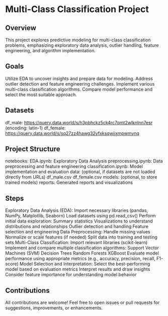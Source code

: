 
# Multi-Class Classification Project

## Overview

This project explores predictive modeling for multi-class classification problems, emphasizing exploratory data analysis, outlier handling, feature engineering, and algorithm implementation.

## Goals

Utilize EDA to uncover insights and prepare data for modeling.
Address outlier detection and feature engineering challenges.
Implement various multi-class classification algorithms.
Compare model performance and select the most suitable approach.

## Datasets

df_male: https://query.data.world/s/h3pbhckz5ck4rc7qmt2wlknlnn7esr (encoding: latin-1)
df_female: https://query.data.world/s/sq27zz4hawg32yfxksqwijxmpwmynq

## Project Structure

notebooks:
EDA.ipynb: Exploratory Data Analysis
preprocessing.ipynb: Data preprocessing and feature engineering
classification.ipynb: Model implementation and evaluation
data: (optional, if datasets are not loaded directly from URLs)
df_male.csv
df_female.csv
models: (optional, to store trained models)
reports: Generated reports and visualizations

## Steps

Exploratory Data Analysis (EDA):
Import necessary libraries (pandas, NumPy, Matplotlib, Seaborn)
Load datasets using pd.read_csv()
Perform initial data exploration:
Summary statistics
Visualizations to understand distributions and relationships
Outlier detection and handling
Feature selection and engineering
Data Preprocessing:
Handle missing values
Normalize or scale features (if needed)
Split data into training and testing sets
Multi-Class Classification:
Import relevant libraries (scikit-learn)
Implement and compare multiple classification algorithms:
Support Vector Machines (SVM)
Decision Trees
Random Forests
XGBoost
Evaluate model performance using appropriate metrics (e.g., accuracy, precision, recall, F1-score)
Model Selection and Interpretation:
Select the best-performing model based on evaluation metrics
Interpret results and draw insights
Consider feature importance for understanding model behavior

## Contributions

All contributions are welcome! Feel free to open issues or pull requests for suggestions, improvements, or enhancements.
